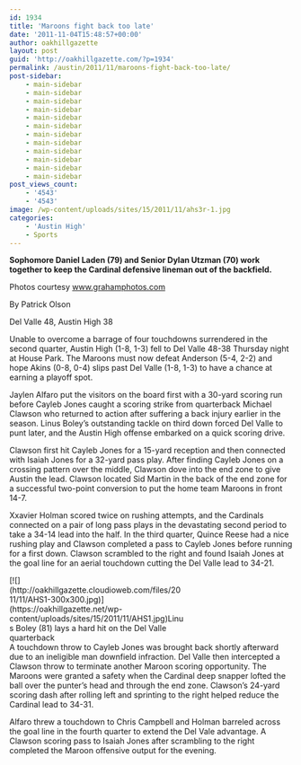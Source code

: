 ```yaml
---
id: 1934
title: 'Maroons fight back too late'
date: '2011-11-04T15:48:57+00:00'
author: oakhillgazette
layout: post
guid: 'http://oakhillgazette.com/?p=1934'
permalink: /austin/2011/11/maroons-fight-back-too-late/
post-sidebar:
    - main-sidebar
    - main-sidebar
    - main-sidebar
    - main-sidebar
    - main-sidebar
    - main-sidebar
    - main-sidebar
    - main-sidebar
    - main-sidebar
    - main-sidebar
    - main-sidebar
    - main-sidebar
post_views_count:
    - '4543'
    - '4543'
image: /wp-content/uploads/sites/15/2011/11/ahs3r-1.jpg
categories:
    - 'Austin High'
    - Sports
---
```


**Sophomore Daniel Laden (79) and Senior Dylan Utzman (70) work together to keep the Cardinal defensive lineman out of the backfield.**

Photos courtesy www.grahamphotos.com

By Patrick Olson

Del Valle 48, Austin High 38

Unable to overcome a barrage of four touchdowns surrendered in the second quarter, Austin High (1-8, 1-3) fell to Del Valle 48-38 Thursday night at House Park. The Maroons must now defeat Anderson (5-4, 2-2) and hope Akins (0-8, 0-4) slips past Del Valle (1-8, 1-3) to have a chance at earning a playoff spot.

Jaylen Alfaro put the visitors on the board first with a 30-yard scoring run before Cayleb Jones caught a scoring strike from quarterback Michael Clawson who returned to action after suffering a back injury earlier in the season. Linus Boley’s outstanding tackle on third down forced Del Valle to punt later, and the Austin High offense embarked on a quick scoring drive.

Clawson first hit Cayleb Jones for a 15-yard reception and then connected with Isaiah Jones for a 32-yard pass play. After finding Cayleb Jones on a crossing pattern over the middle, Clawson dove into the end zone to give Austin the lead. Clawson located Sid Martin in the back of the end zone for a successful two-point conversion to put the home team Maroons in front 14-7.

Xxavier Holman scored twice on rushing attempts, and the Cardinals connected on a pair of long pass plays in the devastating second period to take a 34-14 lead into the half. In the third quarter, Quince Reese had a nice rushing play and Clawson completed a pass to Cayleb Jones before running for a first down. Clawson scrambled to the right and found Isaiah Jones at the goal line for an aerial touchdown cutting the Del Valle lead to 34-21.

<div class="wp-caption alignright" id="attachment_1936" style="width: 310px">[![](http://oakhillgazette.cloudioweb.com/files/2011/11/AHS1-300x300.jpg)](https://oakhillgazette.net/wp-content/uploads/sites/15/2011/11/AHS1.jpg)Linus Boley (81) lays a hard hit on the Del Valle quarterback

</div>A touchdown throw to Cayleb Jones was brought back shortly afterward due to an ineligible man downfield infraction. Del Valle then intercepted a Clawson throw to terminate another Maroon scoring opportunity. The Maroons were granted a safety when the Cardinal deep snapper lofted the ball over the punter’s head and through the end zone. Clawson’s 24-yard scoring dash after rolling left and sprinting to the right helped reduce the Cardinal lead to 34-31.

Alfaro threw a touchdown to Chris Campbell and Holman barreled across the goal line in the fourth quarter to extend the Del Vale advantage. A Clawson scoring pass to Isaiah Jones after scrambling to the right completed the Maroon offensive output for the evening.
